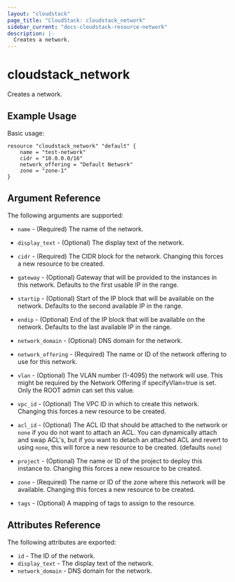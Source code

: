 ```yaml
---
layout: "cloudstack"
page_title: "CloudStack: cloudstack_network"
sidebar_current: "docs-cloudstack-resource-network"
description: |-
  Creates a network.
---
```


# cloudstack\_network

Creates a network.

## Example Usage

Basic usage:

```
resource "cloudstack_network" "default" {
    name = "test-network"
    cidr = "10.0.0.0/16"
    network_offering = "Default Network"
    zone = "zone-1"
}
```

## Argument Reference

The following arguments are supported:

* `name` - (Required) The name of the network.

* `display_text` - (Optional) The display text of the network.

* `cidr` - (Required) The CIDR block for the network. Changing this forces a new
    resource to be created.

* `gateway` - (Optional) Gateway that will be provided to the instances in this
    network. Defaults to the first usable IP in the range.

* `startip` - (Optional) Start of the IP block that will be available on the
    network. Defaults to the second available IP in the range.

* `endip` - (Optional) End of the IP block that will be available on the
    network. Defaults to the last available IP in the range.

* `network_domain` - (Optional) DNS domain for the network.

* `network_offering` - (Required) The name or ID of the network offering to use
    for this network.

* `vlan` - (Optional) The VLAN number (1-4095) the network will use. This might be
    required by the Network Offering if specifyVlan=true is set. Only the ROOT
    admin can set this value.

* `vpc_id` - (Optional) The VPC ID in which to create this network. Changing
    this forces a new resource to be created.

* `acl_id` - (Optional) The ACL ID that should be attached to the network or
    `none` if you do not want to attach an ACL. You can dynamically attach and
    swap ACL's, but if you want to detach an attached ACL and revert to using
    `none`, this will force a new resource to be created. (defaults `none`)

* `project` - (Optional) The name or ID of the project to deploy this
    instance to. Changing this forces a new resource to be created.

* `zone` - (Required) The name or ID of the zone where this network will be
    available. Changing this forces a new resource to be created.

* `tags` - (Optional) A mapping of tags to assign to the resource.

## Attributes Reference

The following attributes are exported:

* `id` - The ID of the network.
* `display_text` - The display text of the network.
* `network_domain` - DNS domain for the network.
